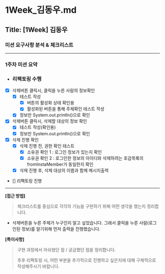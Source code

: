 # 1Week_김동우.md

## Title: [1Week] 김동우

### 미션 요구사항 분석 & 체크리스트

---

### 1주차 미션 요약

- ### 리팩토링 수행

- [x] 삭제버튼 클릭시, 클릭을 누른 사람의 정보확인
    - [x] 테스트 작성
        - [x] 버튼의 활성화 상태 확인용
        - [x] 활성화된 버튼을 통해 주체확인 테스트 작성
    - [x] 정보만 System.out.println()으로 확인

- [x] 삭제버튼 클릭시, 삭제할 대상의 정보 확인
    - [x] 테스트 작성(확인용)
    - [x] 정보만 System.out.println()으로 확인

- [x] 삭제 진행 확인
    - [x] 삭제 진행 전, 권한 확인 테스트
        - [x] 소유권 확인 1 : 로그인 정보가 있는지 확인
        - [x] 소유권 확인 2 : 로그인한 정보의 아이디와 삭제하려는 호감목록의 fromInstaMember가 동일한지 확인
    - [x] 삭제 진행 후, 삭제 대상의 이름과 함께 메시지출력

- [] 리팩토링 진행

---

**[접근 방법]**

> 체크리스트를 중심으로 각각의 기능을 구현하기 위해 어떤 생각을 했는지 정리합니다.

- 삭제버튼을 누른 주체가 누구인지 알고 싶었습니다. 그래서 클릭을 누른 사람(로그인된 정보)를 알기위해 먼저 출력을 진행했습니다.

**[특이사항]**

> 구현 과정에서 아쉬웠던 점 / 궁금했던 점을 정리합니다.<br>
>
> 추후 리팩토링 시, 어떤 부분을 추가적으로 진행하고 싶은지에 대해 구체적으로 작성해주시기 바랍니다.




